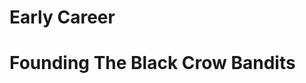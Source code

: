 <!-- TITLE: Rush Crosix -->
<!-- SUBTITLE: Founder, CEO -->

# Early Career
# Founding The Black Crow Bandits